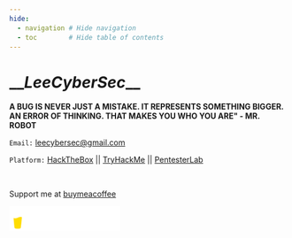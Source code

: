 ```yaml
---
hide:
  - navigation # Hide navigation
  - toc        # Hide table of contents
---
```


# \_\__LeeCyberSec_\_\_

**A BUG IS NEVER JUST A MISTAKE. IT REPRESENTS SOMETHING BIGGER.
AN ERROR OF THINKING. THAT MAKES YOU WHO YOU ARE" - MR. ROBOT**

`Email:` [leecybersec@gmail.com](mailto:leecybersec@gmail.com)

`Platform:` [HackTheBox](https://www.hackthebox.eu/profile/167764) || [TryHackMe](https://tryhackme.com/p/leecybersec) || [PentesterLab](https://pentesterlab.com/profile/leecybersec)

<script src="https://www.hackthebox.eu/badge/167764"></script>

<br>

Support me at [buymeacoffee](https://www.buymeacoffee.com/leecybersec)

<a href='https://www.buymeacoffee.com/leecybersec' target="blank"><img src="bymeacoffee.png" width="200"/></a>